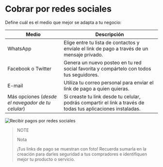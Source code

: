 # Cobrar por redes sociales

Define cuál es el medio que mejor se adapta a tu negocio:

| **Medio** | **Descripción** |
| --- | --- |
| WhatsApp | Elige entre tu lista de contactos y envíale el link de pago a través de un mensaje privado. |
| Facebook o Twitter | Genera un nuevo posteo en tu red social favorita y compártelo con todos tus seguidores. |
| E-mail | Utiliza tu correo personal para enviar el link de pago a quien quieras. |
| Más opciones (_desde el navegador de tu celular_) | Si creaste tu link desde tu celular, podrás compartir el link a través de todas tus aplicaciones instaladas. |

![Recibir pagos por redes sociales](/images/button/byl_compartir.png)

> NOTE
> 
> Nota
> 
> ¡Tus links de pago se muestran con foto! Recuerda sumarla en la creación para darles seguridad a tus compradores e identifiquen mejor tu producto o servicio.
